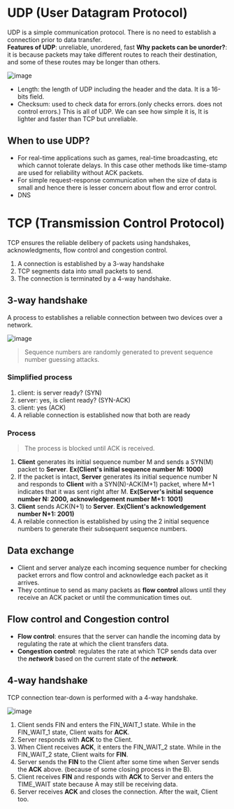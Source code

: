 # UDP (User Datagram Protocol)
UDP is a simple communication protocol. There is no need to establish a connection prior to data transfer.<br>
**Features of UDP**: unreliable, unordered, fast
**Why packets can be unorder?**: it is because packets may take different routes to reach their destination, and some of these routes may be longer than others.

![image](https://user-images.githubusercontent.com/67142421/178133335-70ef1d74-9b94-4d5f-bb30-f166eb2f93a0.png)

* Length: the length of UDP including the header and the data. It is a 16-bits field.
* Checksum: used to check data for errors.(only checks errors. does not control errors.)
This is all of UDP. We can see how simple it is, It is lighter and faster than TCP but unreliable.<br>

## When to use UDP?
- For real-time applications such as games, real-time broadcasting, etc which cannot tolerate delays. In this case other methods like time-stamp are used for reliability without ACK packets.
- For simple request-response communication when the size of data is small and hence there is lesser concern about flow and error control.
- DNS

# TCP (Transmission Control Protocol)
TCP ensures the reliable delibery of packets using handshakes, acknowledgments, flow control and congestion control.<br>
1. A connection is established by a 3-way handshake
2. TCP segments data into small packets to send.
3. The connection is terminated by a 4-way handshake.

## 3-way handshake
A process to establishes a reliable connection between two devices over a network.

![image](https://user-images.githubusercontent.com/67142421/223976212-ecc67af5-a969-4b56-bf09-d728357b96db.png)

>Sequence numbers are randomly generated to prevent sequence number guessing attacks.
### Simplified process
1. client: is server ready? (SYN)
2. server: yes, is client ready? (SYN-ACK)
3. client: yes (ACK)
4. A reliable connection is established now that both are ready
### Process
>The process is blocked until ACK is received.
1. **Client** generates its initial sequence number M and sends a SYN(M) packet to **Server**. **Ex(Client's initial sequence number M: 1000)**
2. If the packet is intact, **Server** generates its initial sequence number N and responds to **Client** with a SYN(N)-ACK(M+1) packet, where M+1 indicates that it was sent right after M. **Ex(Server's initial sequence number N: 2000, acknowledgement number M+1: 1001)**
3. **Client** sends ACK(N+1) to **Server**. **Ex(Client's acknowledgement number N+1: 2001)**
4. A reilable connection is established by using the 2 initial sequence numbers to generate their subsequent sequence numbers.

## Data exchange
- Client and server analyze each incoming sequence number for checking packet errors and flow control and acknowledge each packet as it arrives.
- They continue to send as many packets as **flow control** allows until they receive an ACK packet or until the communication times out.

## Flow control and Congestion control
- **Flow control**: ensures that the server can handle the incoming data by regulating the rate at which the client transfers data.<br>
- **Congestion control**: regulates the rate at which TCP sends data over the ***network*** based on the current state of the ***network***.

## 4-way handshake
TCP connection tear-down is performed with a 4-way handshake.

![image](https://user-images.githubusercontent.com/67142421/178133057-8290aaef-1b2d-4c66-8c49-69b35f40e2b8.png)

1. Client sends FIN and enters the FIN_WAIT_1 state. While in the FIN_WAIT_1 state, Client waits for **ACK**.
2. Server responds with **ACK** to the Client.
3. When Client receives **ACK**, it enters the FIN_WAIT_2 state. While in the FIN_WAIT_2 state, Client waits for **FIN**.
4. Server sends the **FIN** to the Client after some time when Server sends the **ACK** above. (because of some closing process in the B).
5. Client receives **FIN** and responds with **ACK** to Server and enters the TIME_WAIT state because A may still be receiving data.
6. Server receives **ACK** and closes the connection. After the wait, Client too.
